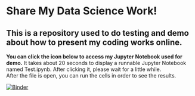 # Share My Data Science Work!
## This is a repository used to do testing and demo about how to present my coding works online.

**You can click the icon below to access my Jupyter Notebook used for demo.**
It takes about 20 seconds to display a runnable Jupyter Notebook named Test.ipynb. After clicking it, please wait for a little while.  
After the file is open, you can run the cells in order to see the results.

[![Binder](https://mybinder.org/badge_logo.svg)](https://mybinder.org/v2/gh/twoolong/demo.git/master)

